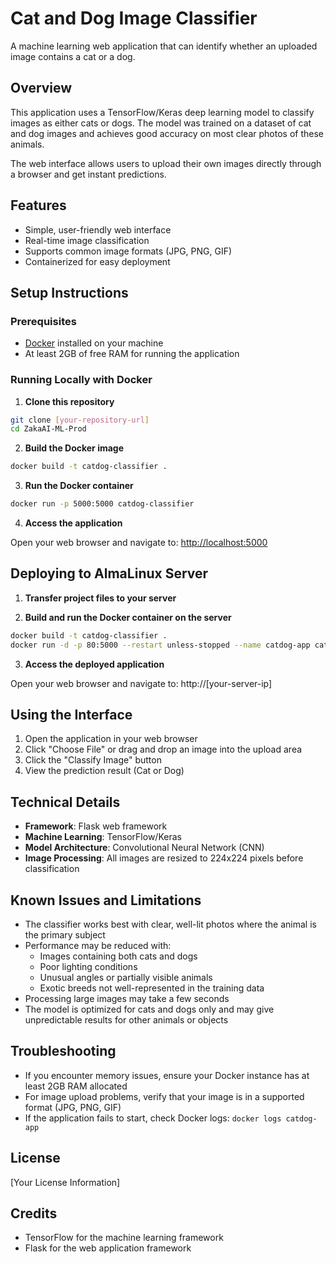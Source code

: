 # Cat and Dog Image Classifier

A machine learning web application that can identify whether an uploaded image contains a cat or a dog.

## Overview

This application uses a TensorFlow/Keras deep learning model to classify images as either cats or dogs. The model was trained on a dataset of cat and dog images and achieves good accuracy on most clear photos of these animals.

The web interface allows users to upload their own images directly through a browser and get instant predictions.

## Features

- Simple, user-friendly web interface
- Real-time image classification
- Supports common image formats (JPG, PNG, GIF)
- Containerized for easy deployment

## Setup Instructions

### Prerequisites

- [Docker](https://www.docker.com/get-started) installed on your machine
- At least 2GB of free RAM for running the application

### Running Locally with Docker

1. **Clone this repository**

```bash
git clone [your-repository-url]
cd ZakaAI-ML-Prod
```

2. **Build the Docker image**

```bash
docker build -t catdog-classifier .
```

3. **Run the Docker container**

```bash
docker run -p 5000:5000 catdog-classifier
```

4. **Access the application**

Open your web browser and navigate to: [http://localhost:5000](http://localhost:5000)

## Deploying to AlmaLinux Server

1. **Transfer project files to your server**

2. **Build and run the Docker container on the server**

```bash
docker build -t catdog-classifier .
docker run -d -p 80:5000 --restart unless-stopped --name catdog-app catdog-classifier
```

3. **Access the deployed application**

Open your web browser and navigate to: http://[your-server-ip]

## Using the Interface

1. Open the application in your web browser
2. Click "Choose File" or drag and drop an image into the upload area
3. Click the "Classify Image" button
4. View the prediction result (Cat or Dog)

## Technical Details

- **Framework**: Flask web framework
- **Machine Learning**: TensorFlow/Keras
- **Model Architecture**: Convolutional Neural Network (CNN)
- **Image Processing**: All images are resized to 224x224 pixels before classification

## Known Issues and Limitations

- The classifier works best with clear, well-lit photos where the animal is the primary subject
- Performance may be reduced with:
  - Images containing both cats and dogs
  - Poor lighting conditions
  - Unusual angles or partially visible animals
  - Exotic breeds not well-represented in the training data
- Processing large images may take a few seconds
- The model is optimized for cats and dogs only and may give unpredictable results for other animals or objects

## Troubleshooting

- If you encounter memory issues, ensure your Docker instance has at least 2GB RAM allocated
- For image upload problems, verify that your image is in a supported format (JPG, PNG, GIF)
- If the application fails to start, check Docker logs: `docker logs catdog-app`

## License

[Your License Information]

## Credits

- TensorFlow for the machine learning framework
- Flask for the web application framework
